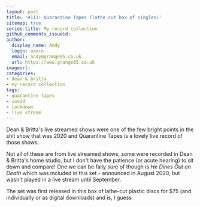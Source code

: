 ```yaml
---
layout: post
title: '#113: Quarantine Tapes (lathe cut box of singles)'
sitemap: true
series-title: My record collection 
github_comments_issueid:
author:
  display_name: Andy
  login: admin
  email: andy@grange85.co.uk
  url: https://www.grange85.co.uk
imageurl:
categories:
- dean & britta
- my record collection
tags:
- quarantine tapes
- covid
- lockdown
- live stream
---
```

Dean & Britta's live streamed shows were one of the few bright points in the shit show that was 2020 and Quarantine Tapes is a lovely live record of those shows.


Not all of these are from live streamed shows, some were recorded in Dean & Britta's home studio, but I don't have the patience (or acute hearing) to sit down and compare! One we can be faily sure of though is _He Dines Out on Death_ which was included in this set - announced in August 2020, but wasn't played in a live stream until September. 

The set was first released in this box of lathe-cut plastic discs for $75 (and individually or as digital downloads) and is, I guess 
